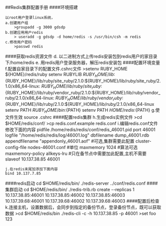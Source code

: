 ##Redis集群配置手册
####环境搭建

	以root用户登录linux系统，
    a.创建用户组
    	>groupadd -g 3000 gdsdp
    b.创建应用用户redis
    	> useradd -g gdsdp -d home/redis -s /usr/bin/csh -m redis
    c.修改用户密码
    	>passwd redis
####获取redis资源文件
	d.	以二进制方式上传redis安装包到redis用户的家目录下/home/redis
	e.	用redis用户登录服务器，解压redis安装包
####配置环境变量
	f.配置自家目录下的配置文件.cshrc文件
    	>setenv RUBY_HOME ${HOME}/redis/ruby
		 setenv RUBYLIB
         ${RUBY_HOME}/lib:${RUBY_HOME}/lib/ruby/site_ruby/2.1.0:${RUBY_HOME}/lib/ruby/site_ruby/2.1.0/x86_64-linux:
         ${RUBY_HOME}/lib/ruby/site_ruby:${RUBY_HOME}/lib/ruby/vendor_ruby/2.1.0:${RUBY_HOME}/lib/ruby/vendor_ruby/2.1.0/x86_64-linux:
         ${RUBY_HOME}/lib/ruby/vendor_ruby:${RUBY_HOME}/lib/ruby/2.1.0:${RUBY_HOME}/lib/ruby/2.1.0/x86_64-linux
		 setenv PATH ${RUBY_HOME}/bin:${PATH}
		 setenv PATH ${HOME}/redis:${PATH}
	g.使文件生效
    source .cshrc
####配置redis集群
	h.生成redis实例文件
    	>cd $HOME/redis/conf/
		>cp redis.conf.example redis.conf
	i.编辑redis.conf文件修改下面的内容
    	pidfile /home/redis/redis/conf/redis_46001.pid
        port 46001
        logfile "/home/redis/redis/log/46001.log"
		dbfilename dump_46001.rdb
		appendfilename "appendonly_46001.aof"
        #可选,集群需要此配置
		cluster-config-file nodes-46001.conf
        #单位<bytes>
		maxmemory 1024
        #算法可选
		maxmemory-policy allkeys-lru
        #只在备节点中需要加此配置,主机不需要
		slaveof 10.137.38.85  46001

	j.在redis末尾加添加下面内容
    bind 10.137.7.85
####redis启动
	cd $HOME/redis/bin/ ./redis-server ../conf/redis.conf
####集群启动
	cd $HOME/redis/bin/ ./redis-trib.rb create --replicas 1 10.137.38.85:46001 10.137.38.85:46002 10.137.38.85:46003 10.137.39.68:46001 10.137.39.68:46002 10.137.39.68:46003
####配置后检查
	k.连接主机，设置数据后，会同步到指定的备份节点，登录备份节点，既可以获取数据
    	>cd $HOME/redis/bin ./redis-cli -c -h 10.137.38.85 -p 46001
    	>set foo 123






